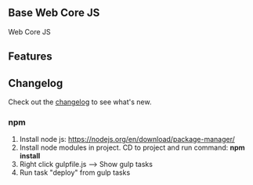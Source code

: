## Base Web Core JS
Web Core JS

## Features

## Changelog
Check out the [changelog](changelog.md) to see what's new.

### npm
1. Install node js: https://nodejs.org/en/download/package-manager/
2. Install node modules in project. CD to project and run command: 
   **npm install**
3. Right click gulpfile.js --> Show gulp tasks
4. Run task "deploy" from gulp tasks

